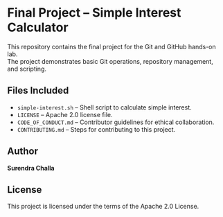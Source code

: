 # Final Project – Simple Interest Calculator

This repository contains the final project for the Git and GitHub hands-on lab.  
The project demonstrates basic Git operations, repository management, and scripting.

## Files Included
- `simple-interest.sh` – Shell script to calculate simple interest.
- `LICENSE` – Apache 2.0 license file.
- `CODE_OF_CONDUCT.md` – Contributor guidelines for ethical collaboration.
- `CONTRIBUTING.md` – Steps for contributing to this project.

## Author
**Surendra Challa**

## License
This project is licensed under the terms of the Apache 2.0 License.

